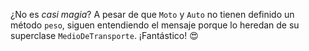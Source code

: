 ¿No es _casi magia_? A pesar de que `Moto` y `Auto` no tienen definido un método `peso`, siguen entendiendo el mensaje porque lo heredan de su superclase `MedioDeTransporte`. ¡Fantástico! :heart_eyes: 